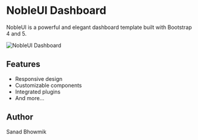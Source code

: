 # NobleUI Dashboard

NobleUI is a powerful and elegant dashboard template built with Bootstrap 4 and 5.

![NobleUI Dashboard](https://i.ibb.co/TvFXrjm/nobleui-dashboard.png)

## Features

- Responsive design
- Customizable components
- Integrated plugins
- And more...

## Author

Sanad Bhowmik
